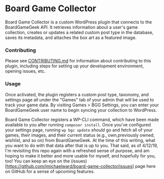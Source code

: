 # Board Game Collector
Board Game Collector is a custom WordPress plugin that connects to the
BoardGameGeek API. It retrieves information about a user's game collection,
creates or updates a related custom post type in the database, saves its
metadata, and attaches the box art as a featured image.

### Contributing
Please see [CONTRIBUTING.md](CONTRIBUTING.md) for information about contributing
to this plugin, including steps for setting up your development environment,
opening issues, etc.

### Usage
Once activated, the plugin registers a custom post type, taxonomy, and
settings page all under the "Games" tab of your admin that will be used
to track your game data. By visiting Games > BGG Settings, you can
enter your BoardGameGeek user name to begin syncing your collection
to WordPress.

Board Game Collector registers a WP-CLI command, which have been
made available to you after running `composer install`. Once you've
configured your settings page, running `wp bgc update` _should_ go and
fetch all of your games, their images, and their current status
(e.g., own,previously owned, wishlist, and so on) from BoardGameGeek.
At the time of this writing, what you want to do with that data after
that is up to you. That said, as of 4/12/19, I'm revisiting this repo
again with a refreshed sense of purpose, and am hoping to make it
better and more usable for myself, and hopefully for you, too! You can
keep an eye on the (issues)[https://github.com/jmichaelward/board-game-collector/issues]
page here on GitHub for a sense of upcoming features.
